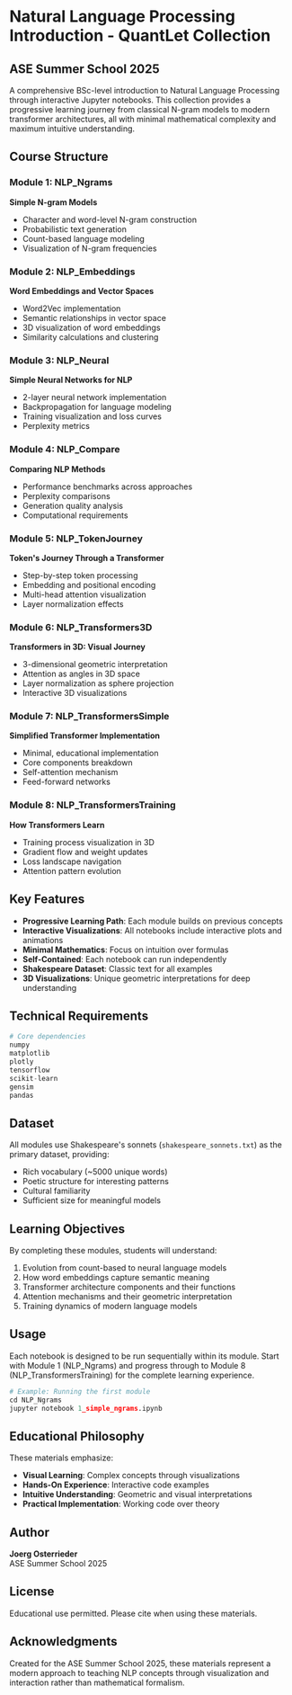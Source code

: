 # Natural Language Processing Introduction - QuantLet Collection

## ASE Summer School 2025

A comprehensive BSc-level introduction to Natural Language Processing through interactive Jupyter notebooks. This collection provides a progressive learning journey from classical N-gram models to modern transformer architectures, all with minimal mathematical complexity and maximum intuitive understanding.

## Course Structure

### Module 1: NLP_Ngrams
**Simple N-gram Models**
- Character and word-level N-gram construction
- Probabilistic text generation
- Count-based language modeling
- Visualization of N-gram frequencies

### Module 2: NLP_Embeddings
**Word Embeddings and Vector Spaces**
- Word2Vec implementation
- Semantic relationships in vector space
- 3D visualization of word embeddings
- Similarity calculations and clustering

### Module 3: NLP_Neural
**Simple Neural Networks for NLP**
- 2-layer neural network implementation
- Backpropagation for language modeling
- Training visualization and loss curves
- Perplexity metrics

### Module 4: NLP_Compare
**Comparing NLP Methods**
- Performance benchmarks across approaches
- Perplexity comparisons
- Generation quality analysis
- Computational requirements

### Module 5: NLP_TokenJourney
**Token's Journey Through a Transformer**
- Step-by-step token processing
- Embedding and positional encoding
- Multi-head attention visualization
- Layer normalization effects

### Module 6: NLP_Transformers3D
**Transformers in 3D: Visual Journey**
- 3-dimensional geometric interpretation
- Attention as angles in 3D space
- Layer normalization as sphere projection
- Interactive 3D visualizations

### Module 7: NLP_TransformersSimple
**Simplified Transformer Implementation**
- Minimal, educational implementation
- Core components breakdown
- Self-attention mechanism
- Feed-forward networks

### Module 8: NLP_TransformersTraining
**How Transformers Learn**
- Training process visualization in 3D
- Gradient flow and weight updates
- Loss landscape navigation
- Attention pattern evolution

## Key Features

- **Progressive Learning Path**: Each module builds on previous concepts
- **Interactive Visualizations**: All notebooks include interactive plots and animations
- **Minimal Mathematics**: Focus on intuition over formulas
- **Self-Contained**: Each notebook can run independently
- **Shakespeare Dataset**: Classic text for all examples
- **3D Visualizations**: Unique geometric interpretations for deep understanding

## Technical Requirements

```python
# Core dependencies
numpy
matplotlib
plotly
tensorflow
scikit-learn
gensim
pandas
```

## Dataset

All modules use Shakespeare's sonnets (`shakespeare_sonnets.txt`) as the primary dataset, providing:
- Rich vocabulary (~5000 unique words)
- Poetic structure for interesting patterns
- Cultural familiarity
- Sufficient size for meaningful models

## Learning Objectives

By completing these modules, students will understand:
1. Evolution from count-based to neural language models
2. How word embeddings capture semantic meaning
3. Transformer architecture components and their functions
4. Attention mechanisms and their geometric interpretation
5. Training dynamics of modern language models

## Usage

Each notebook is designed to be run sequentially within its module. Start with Module 1 (NLP_Ngrams) and progress through to Module 8 (NLP_TransformersTraining) for the complete learning experience.

```python
# Example: Running the first module
cd NLP_Ngrams
jupyter notebook 1_simple_ngrams.ipynb
```

## Educational Philosophy

These materials emphasize:
- **Visual Learning**: Complex concepts through visualizations
- **Hands-On Experience**: Interactive code examples
- **Intuitive Understanding**: Geometric and visual interpretations
- **Practical Implementation**: Working code over theory

## Author

**Joerg Osterrieder**  
ASE Summer School 2025

## License

Educational use permitted. Please cite when using these materials.

## Acknowledgments

Created for the ASE Summer School 2025, these materials represent a modern approach to teaching NLP concepts through visualization and interaction rather than mathematical formalism.